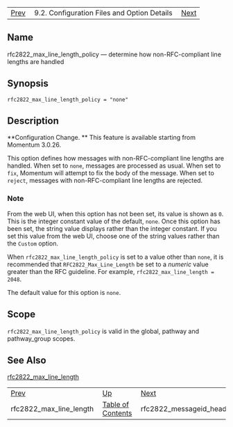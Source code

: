 |     |     |     |
| --- | --- | --- |
| [Prev](conf.ref.rfc2822_max_line_length)  | 9.2. Configuration Files and Option Details |  [Next](conf.ref.rfc2822_messageid_header.php) |

<a name="conf.ref.rfc2822_max_line_length_policy"></a>
## Name

rfc2822_max_line_length_policy — determine how non-RFC-compliant line lengths are handled

## Synopsis

`rfc2822_max_line_length_policy = "none"`

<a name="idp11405328"></a>
## Description

**Configuration Change. ** This feature is available starting from Momentum 3.0.26.

This option defines how messages with non-RFC-compliant line lengths are handled. When set to `none`, messages are processed as usual. When set to `fix`, Momentum will attempt to fix the body of the message. When set to `reject`, messages with non-RFC-compliant line lengths are rejected.

### Note

From the web UI, when this option has not been set, its value is shown as `0`. This is the integer constant value of the default, `none`. Once this option has been set, the string value displays rather than the integer constant. If you set this value from the web UI, choose one of the string values rather than the `Custom` option.

When `rfc2822_max_line_length_policy` is set to a value other than `none`, it is recommended that `RFC2822_Max_Line_Length` be set to a *numeric* value greater than the RFC guideline. For example, `rfc2822_max_line_length = 2048`.

The default value for this option is `none`.

<a name="idp11417632"></a>
## Scope

`rfc2822_max_line_length_policy` is valid in the global, pathway and pathway_group scopes.

<a name="idp11419712"></a>
## See Also

[rfc2822_max_line_length](conf.ref.rfc2822_max_line_length "rfc2822_max_line_length")

|     |     |     |
| --- | --- | --- |
| [Prev](conf.ref.rfc2822_max_line_length)  | [Up](conf.ref.files.php) |  [Next](conf.ref.rfc2822_messageid_header.php) |
| rfc2822_max_line_length  | [Table of Contents](index) |  rfc2822_messageid_header |
